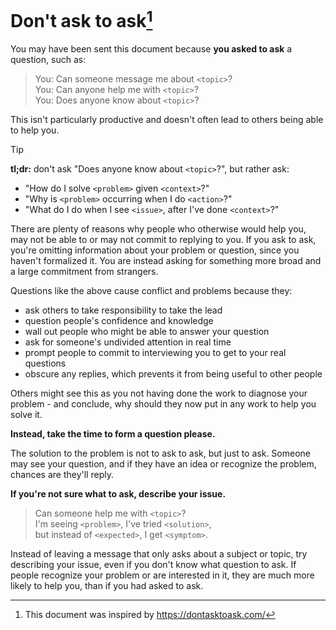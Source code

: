 # Don't ask to ask[^1]

You may have been sent this document because **you asked to ask** a question,
such as:

> You: Can someone message me about `<topic>`?<br/>
> You: Can anyone help me with `<topic>`?<br/>
> You: Does anyone know about `<topic>`?

This isn't particularly productive and doesn't often lead to others being able to
help you.

> [!TIP]
> **tl;dr:** don't ask "Does anyone know about `<topic>`?", but rather ask:
> - "How do I solve `<problem>` given `<context>`?"
> - "Why is `<problem>` occurring when I do `<action>`?"
> - "What do I do when I see `<issue>`, after I've done `<context>`?"

There are plenty of reasons why people who otherwise would help you, may not be able
to or may not commit to replying to you. If you ask to ask, you're omitting information
about your problem or question, since you haven't formalized it. You are instead asking
for something more broad and a large commitment from strangers.

Questions like the above cause conflict and problems because they:
- ask others to take responsibility to take the lead
- question people's confidence and knowledge
- wall out people who might be able to answer your question
- ask for someone's undivided attention in real time
- prompt people to commit to interviewing you to get to your real questions
- obscure any replies, which prevents it from being useful to other people

Others might see this as you not having done the work to diagnose your problem - and
conclude, why should they now put in any work to help you solve it.

**Instead, take the time to form a question please.**

The solution to the problem is not to ask to ask, but just to ask. Someone may see your question,
and if they have an idea or recognize the problem, chances are they'll reply.

**If you're not sure what to ask, describe your issue.**

> Can someone help me with `<topic>`?<br/>
> I'm seeing `<problem>`, I've tried `<solution>`,<br/>
> but instead of `<expected>`, I get `<symptom>`.

Instead of leaving a message that only asks about a subject or topic, try describing your
issue, even if you don't know what question to ask. If people recognize your problem or
are interested in it, they are much more likely to help you, than if you had asked to ask.

[^1]: This document was inspired by https://dontasktoask.com/
